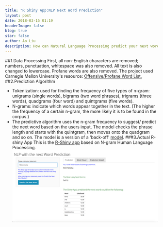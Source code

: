 ```yaml
---
title: "R Shiny App:NLP Next Word Prediction"
layout: post
date: 2018-03-15 01:19
headerImage: false
blog: true
star: false
author: Ao Liu
description: How can Natural Language Processing predict your next word
---
```

##1.Data Processing
First, all non-English characters are removed; numbers, punctuation, whitespace was also removed. All text is also changed to lowercase.
Profane words are also removed. The project used Carnegie Mellon University's resource: [Offensive/Profane Word List.](https://www.cs.cmu.edu/~biglou/resources/bad-words.txt)
##2.Prediction Algorithm
* Tokenization: used for finding the frequency of five types of n-gram: unigrams (single words), bigrams (two word phrases), trigrams (three words), quadgrams (four word) and quintgrams (five words).
* N-grams: indicate which words appear together in the text. (The higher the frequency of a certain n-gram, the more likely it is to be found in the corpus.)
* The predictive algorithm uses the n-gram frequency to suggest/ predict the next word based on the users input. The model checks the phrase length and starts with the quintgram, then moves onto the quadgram and so on. The model is a version of a 'back-off' [model](https://en.wikipedia.org/wiki/Katz%27s_back-off_model).
###3.Actual R-shiny App
This is the [R-Shiny app](https://austin-liu.shinyapps.io/NLPNextWordPredicition/) based on N-gram Human Language Processing.![Test Image](https://github.com/aoliu95/aoliu95.github.io/raw/master/assets/images/NLP.png)



